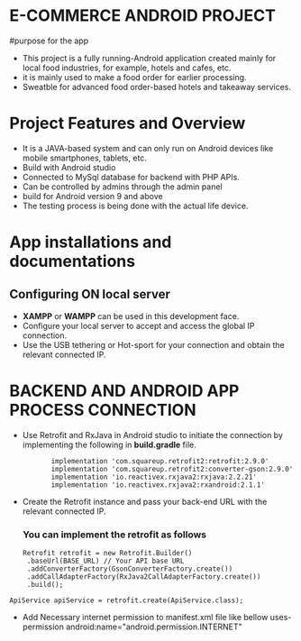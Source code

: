 # E-COMMERCE ANDROID PROJECT

#purpose for the app
   - This project is a fully running-Android application created mainly for local food industries, for example, hotels and cafes, etc.
   - it is mainly used to make a food order for earlier processing.
   - Sweatble for advanced food order-based hotels and takeaway services.
    
# Project Features and Overview
- It is a JAVA-based system and can only run on Android devices like mobile smartphones, tablets, etc.
- Build with Android studio
- Connected to MySql database for backend with PHP APIs.
- Can be controlled by admins through the admin panel
- build for Android version 9 and above
- The testing process is being done with the actual life device.

# App installations and documentations

## Configuring ON local server
  - **XAMPP** or **WAMPP** can be used in this development face.
  - Configure your local server to accept and access the global IP connection.
  - Use the USB tethering or Hot-sport for your connection and obtain the relevant connected IP.
 
# BACKEND AND ANDROID APP PROCESS CONNECTION
   - Use Retrofit and RxJava in Android studio to initiate the connection by implementing the following in **build.gradle** file.
     
                implementation 'com.squareup.retrofit2:retrofit:2.9.0'
                implementation 'com.squareup.retrofit2:converter-gson:2.9.0'
                implementation 'io.reactivex.rxjava2:rxjava:2.2.21'
                implementation 'io.reactivex.rxjava2:rxandroid:2.1.1'
     
   - Create the Retrofit instance and pass your back-end URL with the relevant connected IP.
     ### You can implement the retrofit as follows

         Retrofit retrofit = new Retrofit.Builder()
          .baseUrl(BASE_URL) // Your API base URL
          .addConverterFactory(GsonConverterFactory.create())
          .addCallAdapterFactory(RxJava2CallAdapterFactory.create())
          .build();
    ApiService apiService = retrofit.create(ApiService.class);

   - Add Necessary internet permission to manifest.xml file like bellow
           uses-permission android:name="android.permission.INTERNET"

     

    
